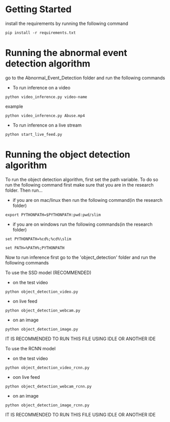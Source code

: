 # Getting Started
install the requirements by running the following command
```
pip install -r requirements.txt
```

# Running the abnormal event detection algorithm

go to the Abnormal_Event_Detection folder and run the following commands

* To run inference on a video
```
python video_inference.py video-name
```
example
```
python video_inference.py Abuse.mp4
```

* To run inference on a live stream
```
python start_live_feed.py
```


# Running the object detection algorithm

To run the object detection algorithm, first set the path variable. To do so run the following command 
first make sure that you are in the research folder. Then run...

* if you are on mac/linux then run the following command(in the research folder)
```
export PYTHONPATH=$PYTHONPATH:pwd:pwd/slim
```
* if you are on windows run the following commands(in the research folder)
```
set PYTHONPATH=%cd%;%cd%\slim

set PATH=%PATH%;PYTHONPATH
```

Now to run inference first go to the 'object_detection' folder and run the following commands

To use the SSD model (RECOMMENDED)

* on the test video
```
python object_detection_video.py
```

* on live feed
```
python object_detection_webcam.py
```

* on an image
```
python object_detection_image.py
```
IT IS RECOMMENDED TO RUN THIS FILE USING IDLE OR ANOTHER IDE

To use the RCNN model

* on the test video
```
python object_detection_video_rcnn.py
```

* oon live feed
```
python object_detection_webcam_rcnn.py
```

* on an image
```
python object_detection_image_rcnn.py
```
IT IS RECOMMENDED TO RUN THIS FILE USING IDLE OR ANOTHER IDE

